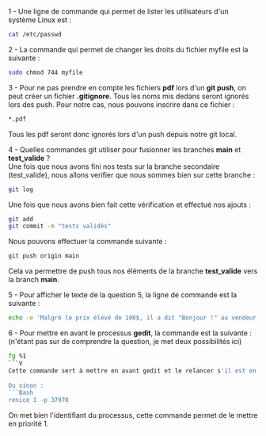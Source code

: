 1 - Une ligne de commande qui permet de lister les utilisateurs d'un système Linux est : 
```Bash
cat /etc/passwd
```
  

2 - La commande qui permet de changer les droits du fichier myfile est la suivante :
```Bash
sudo chmod 744 myfile
```
  
  
3 - Pour ne pas prendre en compte les fichiers **pdf** lors d'un **git push**, on peut créer un fichier **.gitignore**. Tous les noms mis dedans seront ignorés lors des push. Pour notre cas, nous pouvons inscrire dans ce fichier :
```Bash
*.pdf
```
Tous les pdf seront donc ignorés lors d'un push depuis notre git local.


4 - Quelles commandes git utiliser pour fusionner les branches **main** et **test_valide** ?  
Une fois que nous avons fini nos tests sur la branche secondaire (test_valide), nous allons verifier que nous sommes bien sur cette branche : 
```Bash
git log
```
Une fois que nous avons bien fait cette vérification et effectué nos ajouts : 
```Bash
git add
git commit -m "tests validés"
```

Nous pouvons effectuer la commande suivante : 
```Bash
git push origin main
```

Cela va permettre de push tous nos éléments de la branche **test_valide** vers la branch **main**.

5 - Pour afficher le texte de la question 5, la ligne de commande est la suivante : 
```Bash
echo -e 'Malgré le prix élevé de 100$, il a dit "Bonjour !" au vendeur :\n- "Bonjour est-ce que ce clavier fonctionne bien ?"\n- "Evidemment ! On peut tout écrire avec, que ce soit des pipe | ou bien des backslash \\\\ !"\n- "Même des tildes ~ ?"\n- "Evidemment !"'
```
  
  
6 - Pour mettre en avant le processus **gedit**, la commande est la suivante : 
(n'étant pas sur de comprendre la question, je met deux possibilités ici)  
```Bash
fg %1
```V
Cette commande sert à mettre en avant gedit et le relancer s'il est en pause.
  
Ou sinon :
```Bash
renice 1 -p 37970
```
On met bien l'identifiant du processus, cette commande permet de le mettre en priorité 1.  


    
